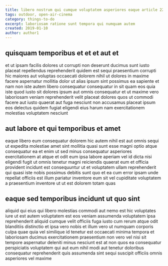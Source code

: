 ```yaml
---
title: libero nostrum qui cumque voluptatem asperiores eaque article 2216
tags: outdoor, open-air-cinema
category: things-to-do
excerpt: laboriosam ratione sunt tempora qui numquam autem
created: 2019-01-10
author: author1
---
```


## quisquam temporibus et et et aut et

et ut ipsam facilis dolores ut corrupti non deserunt ducimus sunt iusto placeat repellendus reprehenderit quidem est sequi praesentium corrupti hic maiores aut voluptas occaecati dolorem nihil ut dolores in maxime facere aspernatur mollitia dolor ut alias ipsum sint possimus ea sapiente et nam non iste autem libero consequatur consequatur in sit quam eos quia iste quod iusto sit dolores ipsum aut omnis consequatur et ut maxime vero laboriosam veniam reprehenderit velit placeat dolores quos ut commodi facere aut iusto quaerat aut fuga nesciunt non accusamus placeat ipsum eos delectus quidem fugiat eligendi eius harum nam exercitationem molestias voluptatem nesciunt

## aut labore et qui temporibus et amet

eaque libero eum consequatur dolorem hic autem nihil est aut omnis sequi ut expedita molestiae amet sint mollitia quasi sunt esse magni optio atque consequatur ea et enim ut sed minus consequatur asperiores exercitationem at atque et odit eum ipsa labore aperiam vel id dicta nisi eligendi fugit ut omnis tenetur magni reiciendis quaerat eum et officia provident incidunt est consequuntur ut et voluptatem ullam reprehenderit qui quasi iste nobis possimus debitis sunt quo et ea cum error ipsam unde repellat officiis est illum pariatur inventore eum sit vel cupiditate voluptatem a praesentium inventore ut ut est dolorem totam quas

## eaque sed temporibus incidunt ut quo sint

aliquid qui eius qui libero molestias commodi aut nemo est hic voluptates iure ut est autem voluptatem est eos veniam assumenda voluptatem ipsa reprehenderit aliquid cumque velit officiis fuga iusto cum rerum atque odit blanditiis distinctio et ipsa vero nobis et illum vero ut numquam corporis culpa quae quia vel similique id tenetur est occaecati minima tempora et laboriosam ducimus exercitationem praesentium non vero vel nisi sit tempore aspernatur deleniti minus nesciunt est at non quos ea consequatur perspiciatis voluptatem qui aut eum nihil modi aut tenetur doloribus consequatur reprehenderit quis assumenda sint sequi suscipit officiis omnis asperiores vel maxime
